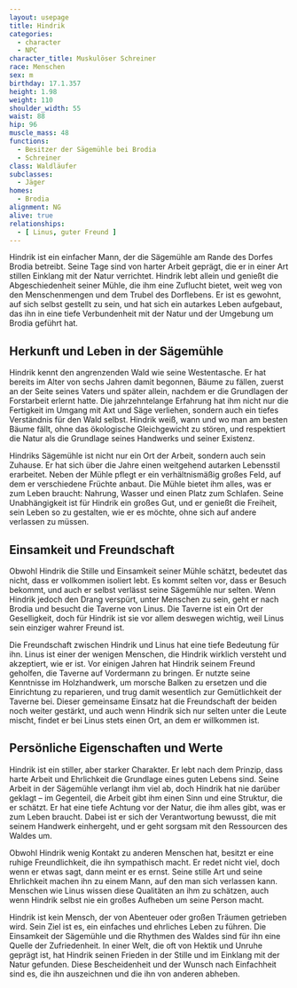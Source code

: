 ```yaml
---
layout: usepage
title: Hindrik
categories:
  - character
  - NPC
character_title: Muskulöser Schreiner
race: Menschen
sex: m
birthday: 17.1.357
height: 1.98
weight: 110
shoulder_width: 55
waist: 88
hip: 96
muscle_mass: 48
functions:
  - Besitzer der Sägemühle bei Brodia
  - Schreiner
class: Waldläufer
subclasses:
  - Jäger
homes:
  - Brodia
alignment: NG
alive: true
relationships:
  - [ Linus, guter Freund ]
---
```


Hindrik ist ein einfacher Mann, der die Sägemühle am Rande des Dorfes Brodia betreibt. Seine Tage sind von harter Arbeit
geprägt, die er in einer Art stillen Einklang mit der Natur verrichtet. Hindrik lebt allein und genießt die
Abgeschiedenheit seiner Mühle, die ihm eine Zuflucht bietet, weit weg von den Menschenmengen und dem Trubel des
Dorflebens. Er ist es gewohnt, auf sich selbst gestellt zu sein, und hat sich ein autarkes Leben aufgebaut, das ihn in
eine tiefe Verbundenheit mit der Natur und der Umgebung um Brodia geführt hat.

<!--more-->

## Herkunft und Leben in der Sägemühle

Hindrik kennt den angrenzenden Wald wie seine Westentasche. Er hat bereits im Alter von sechs Jahren damit begonnen,
Bäume zu fällen, zuerst an der Seite seines Vaters und später allein, nachdem er die Grundlagen der Forstarbeit erlernt
hatte. Die jahrzehntelange Erfahrung hat ihm nicht nur die Fertigkeit im Umgang mit Axt und Säge verliehen, sondern auch
ein tiefes Verständnis für den Wald selbst. Hindrik weiß, wann und wo man am besten Bäume fällt, ohne das ökologische
Gleichgewicht zu stören, und respektiert die Natur als die Grundlage seines Handwerks und seiner Existenz.

Hindriks Sägemühle ist nicht nur ein Ort der Arbeit, sondern auch sein Zuhause. Er hat sich über die Jahre einen
weitgehend autarken Lebensstil erarbeitet. Neben der Mühle pflegt er ein verhältnismäßig großes Feld, auf dem er
verschiedene Früchte anbaut. Die Mühle bietet ihm alles, was er zum Leben braucht: Nahrung, Wasser und einen Platz zum
Schlafen. Seine Unabhängigkeit ist für Hindrik ein großes Gut, und er genießt die Freiheit, sein Leben so zu gestalten,
wie er es möchte, ohne sich auf andere verlassen zu müssen.

## Einsamkeit und Freundschaft

Obwohl Hindrik die Stille und Einsamkeit seiner Mühle schätzt, bedeutet das nicht, dass er vollkommen isoliert lebt. Es
kommt selten vor, dass er Besuch bekommt, und auch er selbst verlässt seine Sägemühle nur selten. Wenn Hindrik jedoch
den Drang verspürt, unter Menschen zu sein, geht er nach Brodia und besucht die Taverne von Linus. Die Taverne ist ein
Ort der Geselligkeit, doch für Hindrik ist sie vor allem deswegen wichtig, weil Linus sein einziger wahrer Freund ist.

Die Freundschaft zwischen Hindrik und Linus hat eine tiefe Bedeutung für ihn. Linus ist einer der wenigen Menschen, die
Hindrik wirklich versteht und akzeptiert, wie er ist. Vor einigen Jahren hat Hindrik seinem Freund geholfen, die Taverne
auf Vordermann zu bringen. Er nutzte seine Kenntnisse im Holzhandwerk, um morsche Balken zu ersetzen und die Einrichtung
zu reparieren, und trug damit wesentlich zur Gemütlichkeit der Taverne bei. Dieser gemeinsame Einsatz hat die
Freundschaft der beiden noch weiter gestärkt, und auch wenn Hindrik sich nur selten unter die Leute mischt, findet er
bei Linus stets einen Ort, an dem er willkommen ist.

## Persönliche Eigenschaften und Werte

Hindrik ist ein stiller, aber starker Charakter. Er lebt nach dem Prinzip, dass harte Arbeit und Ehrlichkeit die
Grundlage eines guten Lebens sind. Seine Arbeit in der Sägemühle verlangt ihm viel ab, doch Hindrik hat nie darüber
geklagt – im Gegenteil, die Arbeit gibt ihm einen Sinn und eine Struktur, die er schätzt. Er hat eine tiefe Achtung vor
der Natur, die ihm alles gibt, was er zum Leben braucht. Dabei ist er sich der Verantwortung bewusst, die mit seinem
Handwerk einhergeht, und er geht sorgsam mit den Ressourcen des Waldes um.

Obwohl Hindrik wenig Kontakt zu anderen Menschen hat, besitzt er eine ruhige Freundlichkeit, die ihn sympathisch macht.
Er redet nicht viel, doch wenn er etwas sagt, dann meint er es ernst. Seine stille Art und seine Ehrlichkeit machen ihn
zu einem Mann, auf den man sich verlassen kann. Menschen wie Linus wissen diese Qualitäten an ihm zu schätzen, auch wenn
Hindrik selbst nie ein großes Aufheben um seine Person macht.

Hindrik ist kein Mensch, der von Abenteuer oder großen Träumen getrieben wird. Sein Ziel ist es, ein einfaches und
ehrliches Leben zu führen. Die Einsamkeit der Sägemühle und die Rhythmen des Waldes sind für ihn eine Quelle der
Zufriedenheit. In einer Welt, die oft von Hektik und Unruhe geprägt ist, hat Hindrik seinen Frieden in der Stille und im
Einklang mit der Natur gefunden. Diese Bescheidenheit und der Wunsch nach Einfachheit sind es, die ihn auszeichnen und
die ihn von anderen abheben.